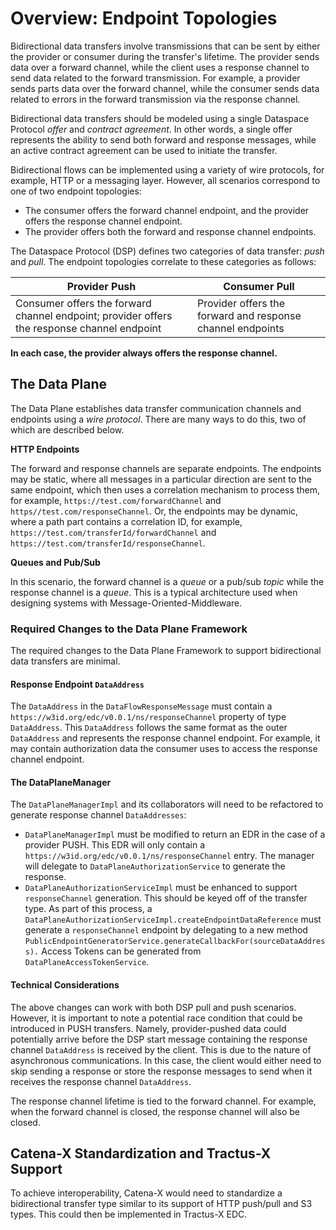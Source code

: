 # Overview: Endpoint Topologies

Bidirectional data transfers involve transmissions that can be sent by either the provider or consumer during the
transfer's lifetime. The provider sends data over a forward channel, while the client uses a response channel to send
data related to the forward transmission. For example, a provider sends parts data over the forward channel, while the
consumer sends data related to errors in the forward transmission via the response channel.

Bidirectional data transfers should be modeled using a single Dataspace Protocol *offer* and *contract agreement*. In
other words, a single offer represents the ability to send both forward and response messages, while an active contract
agreement can be used to initiate the transfer.

Bidirectional flows can be implemented using a variety of wire protocols, for example, HTTP or a messaging layer.
However, all scenarios correspond to one of two endpoint topologies:

- The consumer offers the forward channel endpoint, and the provider offers the response channel endpoint.
- The provider offers both the forward and response channel endpoints.

The Dataspace Protocol (DSP) defines two categories of data transfer: *push* and *pull*. The endpoint topologies
correlate to these categories as follows:

| Provider Push                                                                               | Consumer Pull                                              |
|---------------------------------------------------------------------------------------------|------------------------------------------------------------|
| Consumer offers the forward channel endpoint; provider offers the response channel endpoint | Provider offers the forward and response channel endpoints |

**In each case, the provider always offers the response channel.**

## The Data Plane

The Data Plane establishes data transfer communication channels and endpoints using a *wire protocol*. There are many
ways to do this, two of which are described below.

**HTTP Endpoints**

The forward and response channels are separate endpoints. The endpoints may be static, where all messages in a
particular direction are sent to the same endpoint, which then uses a correlation mechanism to process them, for
example, `https://test.com/forwardChannel` and `https//test.com/responseChannel`. Or, the endpoints may be dynamic,
where a path part contains a correlation ID, for example, `https://test.com/transferId/forwardChannel`
and `https://test.com/transferId/responseChannel`.

**Queues and Pub/Sub**

In this scenario, the forward channel is a *queue* or a pub/sub *topic* while the response channel is a *queue*. This is
a typical architecture used when designing systems with Message-Oriented-Middleware.

### Required Changes to the Data Plane Framework

The required changes to the Data Plane Framework to support bidirectional data transfers are minimal.

#### Response Endpoint `DataAddress`

The `DataAddress` in the `DataFlowResponseMessage` must contain a `https://w3id.org/edc/v0.0.1/ns/responseChannel`
property of type `DataAddress`. This `DataAddress` follows the same format as the outer `DataAddress` and represents the
response channel endpoint. For example, it may contain authorization data the consumer uses to access the response
channel endpoint.

#### The DataPlaneManager

The `DataPlaneManagerImpl` and its collaborators will need to be refactored to generate response
channel `DataAddresses`:

- `DataPlaneManagerImpl` must be modified to return an EDR in the case of a provider PUSH. This EDR will only contain
  a `https://w3id.org/edc/v0.0.1/ns/responseChannel` entry. The manager will delegate to `DataPlaneAuthorizationService`
  to generate the response.
- `DataPlaneAuthorizationServiceImpl` must be enhanced to support `responseChannel` generation. This should be keyed off
  of the transfer type. As part of this process, a `DataPlaneAuthorizationServiceImpl.createEndpointDataReference` must
  generate a `responseChannel` endpoint by delegating to a new
  method `PublicEndpointGeneratorService.generateCallbackFor(sourceDataAddress).` Access Tokens can be generated
  from `DataPlaneAccessTokenService`.

#### Technical Considerations

The above changes can work with both DSP pull and push scenarios. However, it is important to note a potential race
condition that could be introduced in PUSH transfers. Namely, provider-pushed data could potentially arrive before the
DSP start message containing the response channel `DataAddress` is received by the client. This is due to the nature of
asynchronous communications. In this case, the client would either need to skip sending a response or store the response
messages to send when it receives the response channel `DataAddress`.

The response channel lifetime is tied to the forward channel. For example, when the forward channel is closed, the
response channel will also be closed.

## Catena-X Standardization and Tractus-X Support

To achieve interoperability, Catena-X would need to standardize a bidirectional transfer type similar to its support of
HTTP push/pull and S3 types. This could then be implemented in Tractus-X EDC.

